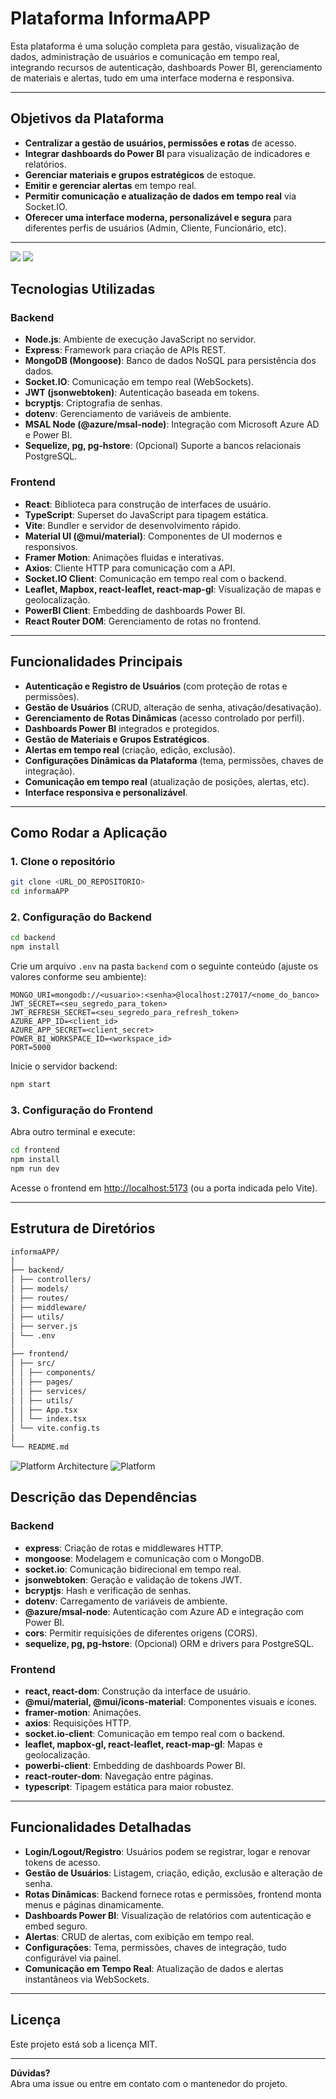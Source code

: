 # Plataforma InformaAPP

Esta plataforma é uma solução completa para gestão, visualização de dados, administração de usuários e comunicação em tempo real, integrando recursos de autenticação, dashboards Power BI, gerenciamento de materiais e alertas, tudo em uma interface moderna e responsiva.

---

## Objetivos da Plataforma

- **Centralizar a gestão de usuários, permissões e rotas** de acesso.
- **Integrar dashboards do Power BI** para visualização de indicadores e relatórios.
- **Gerenciar materiais e grupos estratégicos** de estoque.
- **Emitir e gerenciar alertas** em tempo real.
- **Permitir comunicação e atualização de dados em tempo real** via Socket.IO.
- **Oferecer uma interface moderna, personalizável e segura** para diferentes perfis de usuários (Admin, Cliente, Funcionário, etc).

---

![](image.png)
![](image2.png)


## Tecnologias Utilizadas

### Backend

- **Node.js**: Ambiente de execução JavaScript no servidor.
- **Express**: Framework para criação de APIs REST.
- **MongoDB (Mongoose)**: Banco de dados NoSQL para persistência dos dados.
- **Socket.IO**: Comunicação em tempo real (WebSockets).
- **JWT (jsonwebtoken)**: Autenticação baseada em tokens.
- **bcryptjs**: Criptografia de senhas.
- **dotenv**: Gerenciamento de variáveis de ambiente.
- **MSAL Node (@azure/msal-node)**: Integração com Microsoft Azure AD e Power BI.
- **Sequelize, pg, pg-hstore**: (Opcional) Suporte a bancos relacionais PostgreSQL.

### Frontend

- **React**: Biblioteca para construção de interfaces de usuário.
- **TypeScript**: Superset do JavaScript para tipagem estática.
- **Vite**: Bundler e servidor de desenvolvimento rápido.
- **Material UI (@mui/material)**: Componentes de UI modernos e responsivos.
- **Framer Motion**: Animações fluidas e interativas.
- **Axios**: Cliente HTTP para comunicação com a API.
- **Socket.IO Client**: Comunicação em tempo real com o backend.
- **Leaflet, Mapbox, react-leaflet, react-map-gl**: Visualização de mapas e geolocalização.
- **PowerBI Client**: Embedding de dashboards Power BI.
- **React Router DOM**: Gerenciamento de rotas no frontend.

---

## Funcionalidades Principais

- **Autenticação e Registro de Usuários** (com proteção de rotas e permissões).
- **Gestão de Usuários** (CRUD, alteração de senha, ativação/desativação).
- **Gerenciamento de Rotas Dinâmicas** (acesso controlado por perfil).
- **Dashboards Power BI** integrados e protegidos.
- **Gestão de Materiais e Grupos Estratégicos**.
- **Alertas em tempo real** (criação, edição, exclusão).
- **Configurações Dinâmicas da Plataforma** (tema, permissões, chaves de integração).
- **Comunicação em tempo real** (atualização de posições, alertas, etc).
- **Interface responsiva e personalizável**.

---

## Como Rodar a Aplicação

### 1. Clone o repositório

```bash
git clone <URL_DO_REPOSITORIO>
cd informaAPP
```

### 2. Configuração do Backend

```bash
cd backend
npm install
```

Crie um arquivo `.env` na pasta `backend` com o seguinte conteúdo (ajuste os valores conforme seu ambiente):

```env
MONGO_URI=mongodb://<usuario>:<senha>@localhost:27017/<nome_do_banco>
JWT_SECRET=<seu_segredo_para_token>
JWT_REFRESH_SECRET=<seu_segredo_para_refresh_token>
AZURE_APP_ID=<client_id>
AZURE_APP_SECRET=<client_secret>
POWER_BI_WORKSPACE_ID=<workspace_id>
PORT=5000
```

Inicie o servidor backend:

```bash
npm start
```

### 3. Configuração do Frontend

Abra outro terminal e execute:

```bash
cd frontend
npm install
npm run dev
```

Acesse o frontend em [http://localhost:5173](http://localhost:5173) (ou a porta indicada pelo Vite).

---

## Estrutura de Diretórios

```bash
informaAPP/
│
├── backend/
│ ├── controllers/
│ ├── models/
│ ├── routes/
│ ├── middleware/
│ ├── utils/
│ ├── server.js
│ └── .env
│
├── frontend/
│ ├── src/
│ │ ├── components/
│ │ ├── pages/
│ │ ├── services/
│ │ ├── utils/
│ │ ├── App.tsx
│ │ └── index.tsx
│ └── vite.config.ts
│
└── README.md
```

![Platform Architecture](platform-architecture.svg)
![Platform](plataform.jpg)

## Descrição das Dependências

### Backend

- **express**: Criação de rotas e middlewares HTTP.
- **mongoose**: Modelagem e comunicação com o MongoDB.
- **socket.io**: Comunicação bidirecional em tempo real.
- **jsonwebtoken**: Geração e validação de tokens JWT.
- **bcryptjs**: Hash e verificação de senhas.
- **dotenv**: Carregamento de variáveis de ambiente.
- **@azure/msal-node**: Autenticação com Azure AD e integração com Power BI.
- **cors**: Permitir requisições de diferentes origens (CORS).
- **sequelize, pg, pg-hstore**: (Opcional) ORM e drivers para PostgreSQL.

### Frontend

- **react, react-dom**: Construção da interface de usuário.
- **@mui/material, @mui/icons-material**: Componentes visuais e ícones.
- **framer-motion**: Animações.
- **axios**: Requisições HTTP.
- **socket.io-client**: Comunicação em tempo real com o backend.
- **leaflet, mapbox-gl, react-leaflet, react-map-gl**: Mapas e geolocalização.
- **powerbi-client**: Embedding de dashboards Power BI.
- **react-router-dom**: Navegação entre páginas.
- **typescript**: Tipagem estática para maior robustez.

---

## Funcionalidades Detalhadas

- **Login/Logout/Registro**: Usuários podem se registrar, logar e renovar tokens de acesso.
- **Gestão de Usuários**: Listagem, criação, edição, exclusão e alteração de senha.
- **Rotas Dinâmicas**: Backend fornece rotas e permissões, frontend monta menus e páginas dinamicamente.
- **Dashboards Power BI**: Visualização de relatórios com autenticação e embed seguro.
- **Alertas**: CRUD de alertas, com exibição em tempo real.
- **Configurações**: Tema, permissões, chaves de integração, tudo configurável via painel.
- **Comunicação em Tempo Real**: Atualização de dados e alertas instantâneos via WebSockets.

---

## Licença

Este projeto está sob a licença MIT.

---

**Dúvidas?**  
Abra uma issue ou entre em contato com o mantenedor do projeto.
